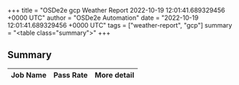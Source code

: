 +++
title = "OSDe2e gcp Weather Report 2022-10-19 12:01:41.689329456 +0000 UTC"
author = "OSDe2e Automation"
date = "2022-10-19 12:01:41.689329456 +0000 UTC"
tags = ["weather-report", "gcp"]
summary = "<table class=\"summary\"></table>"
+++
## Summary

| Job Name | Pass Rate | More detail |
|----------|-----------|-------------|




